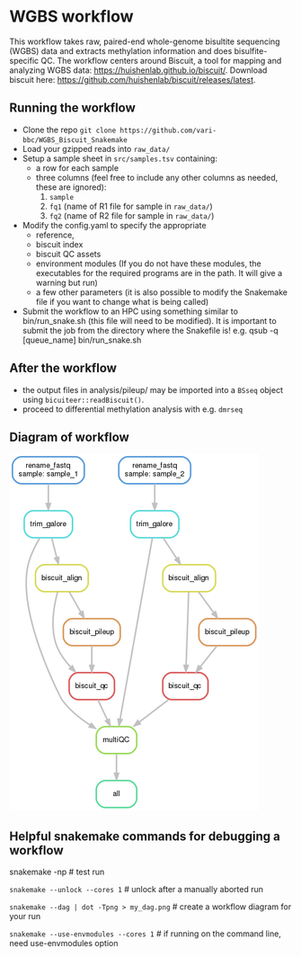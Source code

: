 # WGBS workflow

This workflow takes raw, paired-end whole-genome bisultite sequencing (WGBS) data and extracts methylation information and does bisulfite-specific QC.
The workflow centers around Biscuit, a tool for mapping and analyzing WGBS data: https://huishenlab.github.io/biscuit/. Download biscuit here: https://github.com/huishenlab/biscuit/releases/latest.

## Running the workflow
+ Clone the repo `git clone https://github.com/vari-bbc/WGBS_Biscuit_Snakemake`
+ Load your gzipped reads into `raw_data/`
+ Setup a sample sheet in `src/samples.tsv` containing:
	+ a row for each sample
	+ three columns (feel free to include any other columns as needed, these are ignored):
		1. `sample`
		2. `fq1` (name of R1 file for sample in `raw_data/`)
		3. `fq2` (name of R2 file for sample in `raw_data/`)
+ Modify the config.yaml to specify the appropriate 
	+ reference, 
	+ biscuit index
	+ biscuit QC assets
	+ environment modules (If you do not have these modules, the executables for the required programs are in the path. It will give a warning but run)
	+ a few other parameters (it is also possible to modify the Snakemake file if you want to change what is being called)
+ Submit the workflow to an HPC using something similar to bin/run_snake.sh (this file will need to be modified). It is important to submit the job from the directory where the Snakefile is!
		e.g. qsub -q [queue_name] bin/run_snake.sh

## After the workflow
+ the output files in analysis/pileup/ may be imported into a `BSseq` object using `bicuiteer::readBiscuit()`.
+ proceed to differential methylation analysis with e.g. `dmrseq`

## Diagram of workflow
![workflow diagram](bin/DAG.png)

## Helpful snakemake commands for debugging a workflow

snakemake -np # test run

`snakemake --unlock --cores 1` # unlock after a manually aborted run

`snakemake --dag | dot -Tpng > my_dag.png` # create a workflow diagram for your run

`snakemake --use-envmodules --cores 1` # if running on the command line, need use-envmodules option


